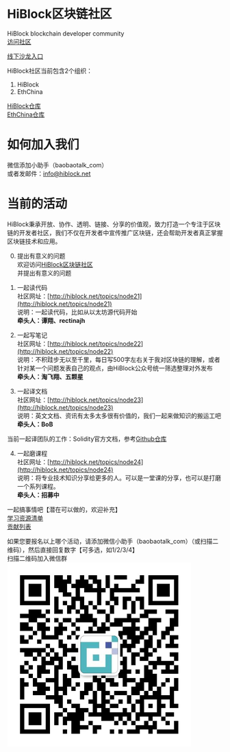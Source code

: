 # HiBlock区块链社区

HiBlock blockchain developer community  
[访问社区](http://hiblock.net/)  

[线下沙龙入口](https://github.com/HiBlock/hiblock/meetup/)  

HiBlock社区当前包含2个组织：  
1. HiBlock  
2. EthChina  

[HiBlock仓库](https://github.com/HiBlock)  
[EthChina仓库](https://github.com/etherchina)  

# 如何加入我们

微信添加小助手（baobaotalk_com）  
或者发邮件：info@hiblock.net  

# 当前的活动

HiBlock秉承开放、协作、透明、链接、分享的价值观，致力打造一个专注于区块链的开发者社区，我们不仅在开发者中宣传推广区块链，还会帮助开发者真正掌握区块链技术和应用。  

0. 提出有意义的问题  
欢迎访问[HiBlock区块链社区](http://hiblock.net/)  
并提出有意义的问题

1. 一起读代码  
社区网址：[http://hiblock.net/topics/node21](http://hiblock.net/topics/node21)  
说明：一起读代码，比如从以太坊源代码开始  
**牵头人：谭翔、rectinajh**    

2. 一起写笔记  
社区网址：[http://hiblock.net/topics/node22](http://hiblock.net/topics/node22)  
说明：不积跬步无以至千里，每日写500字左右关于我对区块链的理解，或者针对某一个问题发表自己的观点，由HiBlock公众号统一筛选整理对外发布  
**牵头人：淘飞翔、五颗星**    

3. 一起译文档  
社区网址：[http://hiblock.net/topics/node23](http://hiblock.net/topics/node23)  
说明：英文文档、资讯有太多太多很有价值的，我们一起来做知识的搬运工吧  
**牵头人：BoB**    

当前一起译团队的工作：Solidity官方文档，参考[Github仓库](https://github.com/etherchina/solidity-doc-cn)  

4. 一起磨课程  
社区网址：[http://hiblock.net/topics/node24](http://hiblock.net/topics/node24)  
说明：将专业技术知识分享给更多的人。可以是一堂课的分享，也可以是打磨一个系列课程。  
**牵头人：招募中**  

一起搞事情吧【潜在可以做的，欢迎补充】  
[学习资源清单](./learning-materials.md)  
[贡献列表](./contributions.md)

如果您要报名以上哪个活动，请添加微信小助手（baobaotalk_com）（或扫描二维码），然后直接回复数字【可多选，如1/2/3/4】  
扫描二维码加入微信群  
![](https://github.com/HiBlock/hiblock/blob/master/images/HiBlock_wechat_qrcode.jpeg)

